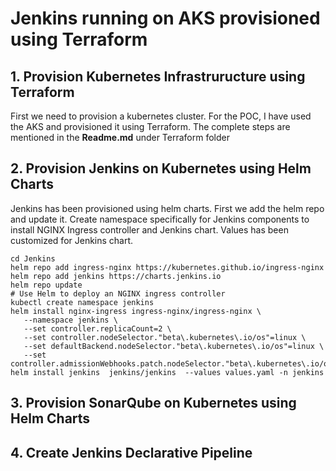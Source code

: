 # Jenkins running on AKS provisioned using Terraform

## 1. Provision Kubernetes Infrastruructure using Terraform
First we need to provision a kubernetes cluster. For the POC, I have used the AKS and provisioned it using Terraform. The complete steps are mentioned in the **Readme.md** under Terraform folder

## 2. Provision Jenkins on Kubernetes using Helm Charts
 Jenkins has been provisioned using helm charts. First we add the helm repo and update it. Create namespace specifically for Jenkins components to install NGINX Ingress controller and Jenkins chart. Values has been customized for Jenkins chart.
 ```
 cd Jenkins
 helm repo add ingress-nginx https://kubernetes.github.io/ingress-nginx
 helm repo add jenkins https://charts.jenkins.io
 helm repo update
 # Use Helm to deploy an NGINX ingress controller
 kubectl create namespace jenkins
 helm install nginx-ingress ingress-nginx/ingress-nginx \
    --namespace jenkins \
    --set controller.replicaCount=2 \
    --set controller.nodeSelector."beta\.kubernetes\.io/os"=linux \
    --set defaultBackend.nodeSelector."beta\.kubernetes\.io/os"=linux \
    --set controller.admissionWebhooks.patch.nodeSelector."beta\.kubernetes\.io/os"=linux
 helm install jenkins  jenkins/jenkins  --values values.yaml -n jenkins
 ```
## 3. Provision SonarQube on Kubernetes using Helm Charts

## 4. Create Jenkins Declarative Pipeline
